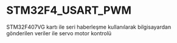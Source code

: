 # STM32F4_USART_PWM
STM32F407VG kartı ile seri haberleşme kullanılarak bilgisayardan gönderilen veriler ile servo motor kontrolü 
